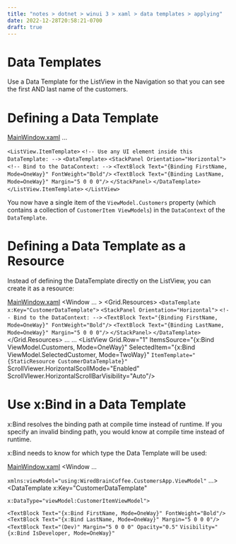 ```yaml
---
title: "notes > dotnet > winui 3 > xaml > data templates > applying"
date: 2022-12-28T20:58:21-0700
draft: true
---
```

# Data Templates
Use a Data Template for the ListView in the Navigation so that you can see the first AND last name of the customers.

# Defining a Data Template
<u>MainWindow.xaml</u>
…
<ListView Grid.Row="1"
ItemsSource="{x:Bind ViewModel.Customers, Mode=OneWay}"
SelectedItem="{x:Bind ViewModel.SelectedCustomer, Mode=TwoWay}"
DisplayMemberPath="FirstName"
ScrollViewer.HorizontalScollMode="Enabled"
ScrollVIewer.HorizontalScrollBarVisibility="Auto"/>
<!-- Set the ListView's ItemTemplate property: -->
`<ListView.ItemTemplate>`
`<!-- Use any UI element inside this DataTemplate: -->`
`<DataTemplate>`
`<StackPanel Orientation="Horizontal">`
`<!-- Bind to the DataContext: -->`
`<TextBlock Text="{Binding FirstName, Mode=OneWay}" FontWeight="Bold"/>`
`<TextBlock Text="{Binding LastName, Mode=OneWay}" Margin="5 0 0 0"/>`
`</StackPanel>`
`</DataTemplate>`
`</ListView.ItemTemplate>`
`</ListView>`
</Grid>

You now have a single item of the `ViewModel.Customers` property (which contains a collection of `CustomerItem ViewModels`) in the `DataContext` of the `DataTemplate`.

# Defining a Data Template as a Resource
Instead of defining the DataTemplate directly on the ListView, you can create it as a resource:

<u>MainWindow.xaml</u>
<Window
… >
<Grid x:Name="root" Background="{ThemeResource ApplicationPageBackgroundThemeBrush}">
<Grid.Resources>
`<DataTemplate x:Key="CustomerDataTemplate">`
`<StackPanel Orientation="Horizontal">`
`<!-- Bind to the DataContext: -->`
`<TextBlock Text="{Binding FirstName, Mode=OneWay}" FontWeight="Bold"/>`
`<TextBlock Text="{Binding LastName, Mode=OneWay}" Margin="5 0 0 0"/>`
`</StackPanel>`
`</DataTemplate>`
</Grid.Resources>
…
…
<ListView Grid.Row="1"
ItemsSource="{x:Bind ViewModel.Customers, Mode=OneWay}"
SelectedItem="{x:Bind ViewModel.SelectedCustomer, Mode=TwoWay}"
`ItemTemplate="{StaticResource CustomerDataTemplate}"`
ScrollViewer.HorizontalScollMode="Enabled"
ScrollVIewer.HorizontalScrollBarVisibility="Auto"/>

# Use x:Bind in a Data Template
x:Bind resolves the binding path at compile time instead of runtime. If you specify an invalid binding path, you would know at compile time instead of runtime.

x:Bind needs to know for which type the Data Template will be used:

<u>MainWindow.xaml</u>
<Window
…
<!-- Add the customer ViewModel so we can reference it in the x:DataType attribute below: -->
`xmlns:viewModel="using:WiredBrainCoffee.CustomersApp.ViewModel"`
…>
<DataTemplate x:Key="CustomerDataTemplate"
<!-- Set the x:DataType attribute, telling Xaml that the data type of this DataTemplate is a
CustomerItemViewModel: -->
`x:DataType="viewModel:CustomerItemViewModel">`
<StackPanel Orientation="Horizontal">
<!-- Replace the binding with x:Bind -->
`<TextBlock Text="{x:Bind FirstName, Mode=OneWay}" FontWeight="Bold"/>`
`<TextBlock Text="{x:Bind LastName, Mode=OneWay}" Margin="5 0 0 0"/>`
`<TextBlock Text="(Dev)" Margin="5 0 0 0" Opacity="0.5"`
`Visibility="{x:Bind IsDeveloper, Mode=OneWay}"`
</StackPanel>
</DataTemplate>
